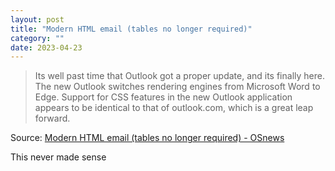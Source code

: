 ```yaml
---
layout: post
title: "Modern HTML email (tables no longer required)"
category: ""
date: 2023-04-23
---
```


>Its well past time that Outlook got a proper update, and its finally here. The new Outlook switches rendering engines from Microsoft Word to Edge. Support for CSS features in the new Outlook application appears to be identical to that of outlook.com, which is a great leap forward.

Source: [Modern HTML email (tables no longer required) - OSnews](https://www.osnews.com/story/136005/modern-html-email-tables-no-longer-required/)

This never made sense
